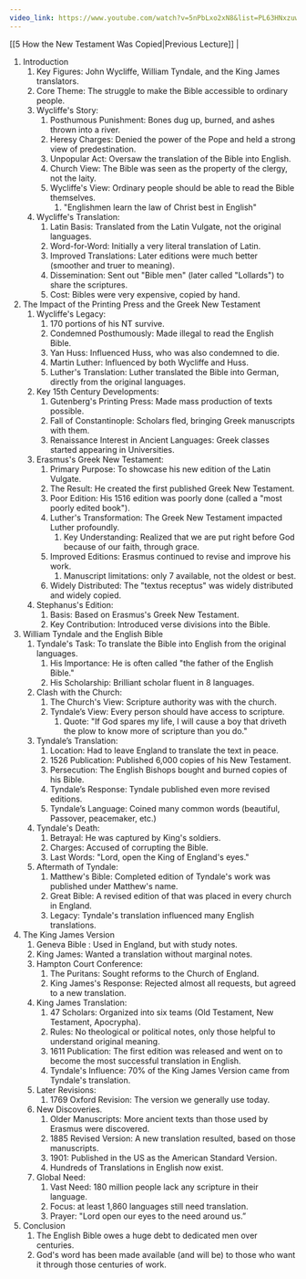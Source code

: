 ```yaml
---
video_link: https://www.youtube.com/watch?v=5nPbLxo2xN8&list=PL63HNxzuw3PPDW-n2GmyhxegICJnEw637&index=6
---
```

[[5 How the New Testament Was Copied|Previous Lecture]] |

1. Introduction
	1. Key Figures: John Wycliffe, William Tyndale, and the King James translators.
	2. Core Theme: The struggle to make the Bible accessible to ordinary people.
	3. Wycliffe's Story:
		1. Posthumous Punishment: Bones dug up, burned, and ashes thrown into a river.
		2. Heresy Charges: Denied the power of the Pope and held a strong view of predestination.
		3. Unpopular Act: Oversaw the translation of the Bible into English.
		4. Church View: The Bible was seen as the property of the clergy, not the laity.
		5. Wycliffe's View: Ordinary people should be able to read the Bible themselves.
			1. "Englishmen learn the law of Christ best in English"
	4. Wycliffe's Translation:
		1. Latin Basis: Translated from the Latin Vulgate, not the original languages.
		2. Word-for-Word: Initially a very literal translation of Latin.
		3. Improved Translations: Later editions were much better (smoother and truer to meaning).
		4. Dissemination: Sent out "Bible men" (later called "Lollards") to share the scriptures.
		5. Cost: Bibles were very expensive, copied by hand.
2. The Impact of the Printing Press and the Greek New Testament
	1. Wycliffe's Legacy:
		1. 170 portions of his NT survive.
		2. Condemned Posthumously: Made illegal to read the English Bible.
		3. Yan Huss: Influenced Huss, who was also condemned to die.
		4. Martin Luther: Influenced by both Wycliffe and Huss.
		5. Luther's Translation: Luther translated the Bible into German, directly from the original languages.
	2. Key 15th Century Developments:
		1. Gutenberg's Printing Press: Made mass production of texts possible.
		2. Fall of Constantinople: Scholars fled, bringing Greek manuscripts with them.
		3. Renaissance Interest in Ancient Languages: Greek classes started appearing in Universities.
	3. Erasmus's Greek New Testament:
		1. Primary Purpose: To showcase his new edition of the Latin Vulgate.
		2. The Result: He created the first published Greek New Testament.
		3. Poor Edition: His 1516 edition was poorly done (called a "most poorly edited book").
		4. Luther's Transformation: The Greek New Testament impacted Luther profoundly.
			1. Key Understanding: Realized that we are put right before God because of our faith, through grace.
		5. Improved Editions: Erasmus continued to revise and improve his work.
			1. Manuscript limitations: only 7 available, not the oldest or best.
		6. Widely Distributed: The "textus receptus" was widely distributed and widely copied.
	4. Stephanus's Edition:
		1. Basis: Based on Erasmus's Greek New Testament.
		2. Key Contribution: Introduced verse divisions into the Bible.
3. William Tyndale and the English Bible
	1. Tyndale's Task: To translate the Bible into English from the original languages.
		1. His Importance: He is often called "the father of the English Bible."
		2. His Scholarship: Brilliant scholar fluent in 8 languages.
	2. Clash with the Church:
		1. The Church's View: Scripture authority was with the church.
		2. Tyndale’s View: Every person should have access to scripture.
			1. Quote: "If God spares my life, I will cause a boy that driveth the plow to know more of scripture than you do."
	3. Tyndale’s Translation:
		1. Location: Had to leave England to translate the text in peace.
		2. 1526 Publication: Published 6,000 copies of his New Testament.
		3. Persecution: The English Bishops bought and burned copies of his Bible.
		4. Tyndale’s Response: Tyndale published even more revised editions.
		5. Tyndale’s Language: Coined many common words (beautiful, Passover, peacemaker, etc.)
	4. Tyndale's Death:
		1. Betrayal: He was captured by King's soldiers.
		2. Charges: Accused of corrupting the Bible.
		3. Last Words: "Lord, open the King of England's eyes."
	5. Aftermath of Tyndale:
		1. Matthew's Bible: Completed edition of Tyndale's work was published under Matthew's name.
		2. Great Bible: A revised edition of that was placed in every church in England.
		3. Legacy: Tyndale's translation influenced many English translations.
4. The King James Version
	1. Geneva Bible : Used in England, but with study notes.
	2. King James: Wanted a translation without marginal notes.
	3. Hampton Court Conference:
		1. The Puritans: Sought reforms to the Church of England.
		2. King James's Response: Rejected almost all requests, but agreed to a new translation.
	4. King James Translation:
		1. 47 Scholars: Organized into six teams (Old Testament, New Testament, Apocrypha).
		2. Rules: No theological or political notes, only those helpful to understand original meaning.
		3. 1611 Publication: The first edition was released and went on to become the most successful translation in English.
		4. Tyndale's Influence: 70% of the King James Version came from Tyndale's translation.
	5. Later Revisions:
		1. 1769 Oxford Revision: The version we generally use today.
	6. New Discoveries.
		1. Older Manuscripts: More ancient texts than those used by Erasmus were discovered.
		2. 1885 Revised Version: A new translation resulted, based on those manuscripts.
		3. 1901: Published in the US as the American Standard Version.
		4. Hundreds of Translations in English now exist.
	7. Global Need:
		1. Vast Need: 180 million people lack any scripture in their language.
		2. Focus: at least 1,860 languages still need translation.
		3. Prayer: "Lord open our eyes to the need around us.”
5. Conclusion
	1. The English Bible owes a huge debt to dedicated men over centuries.
	2. God's word has been made available (and will be) to those who want it through those centuries of work.